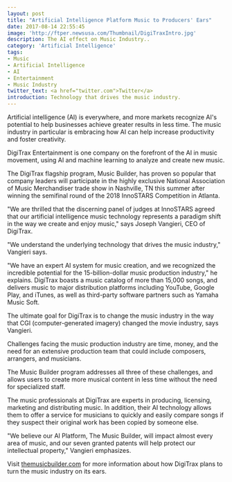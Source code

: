 ```yaml
---
layout: post
title: "Artificial Intelligence Platform Music to Producers' Ears"
date: 2017-08-14 22:55:45
image: 'http://ftper.newsusa.com/Thumbnail/DigiTraxIntro.jpg'
description: The AI effect on Music Industry..
category: 'Artificial Intelligence'
tags:
- Music
- Artificial Intelligence
- AI
- Entertainment
- Music Industry
twitter_text: <a href="twitter.com">Twitter</a>
introduction: Technology that drives the music industry.
---
```


 Artificial intelligence (AI) is everywhere, and more markets recognize AI's potential to help businesses achieve greater results in less time. The music industry in particular is embracing how AI can help increase productivity and foster creativity.

DigiTrax Entertainment is one company on the forefront of the AI in music movement, using AI and machine learning to analyze and create new music.

The DigiTrax flagship program, Music Builder, has proven so popular that company leaders will participate in the highly exclusive National Association of Music Merchandiser trade show in Nashville, TN this summer after winning the semifinal round of the 2018 InnoSTARS Competition in Atlanta.

"We are thrilled that the discerning panel of judges at InnoSTARS agreed that our artificial intelligence music technology represents a paradigm shift in the way we create and enjoy music," says Joseph Vangieri, CEO of DigiTrax.

"We understand the underlying technology that drives the music industry," Vangieri says.

"We have an expert AI system for music creation, and we recognized the incredible potential for the 15-billion-dollar music production industry," he explains. DigiTrax boasts a music catalog of more than 15,000 songs, and delivers music to major distribution platforms including YouTube, Google Play, and iTunes, as well as third-party software partners such as Yamaha Music Soft.

The ultimate goal for DigiTrax is to change the music industry in the way that CGI (computer-generated imagery) changed the movie industry, says Vangieri.

Challenges facing the music production industry are time, money, and the need for an extensive production team that could include composers, arrangers, and musicians.

The Music Builder program addresses all three of these challenges, and allows users to create more musical content in less time without the need for specialized staff.

The music professionals at DigiTrax are experts in producing, licensing, marketing and distributing music. In addition, their AI technology allows them to offer a service for musicians to quickly and easily compare songs if they suspect their original work has been copied by someone else.

"We believe our AI Platform, The Music Builder, will impact almost every area of music, and our seven granted patents will help protect our intellectual property," Vangieri emphasizes.

Visit <a href="themusicbuilder.com">themusicbuilder.com</a> for more information about how DigiTrax plans to turn the music industry on its ears.
